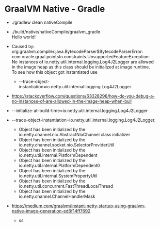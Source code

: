 # GraalVM Native - Gradle

* ./gradlew clean nativeCompile
* ./build/native/nativeCompile/graalvm_gradle
<br>Hello world!


* Caused by: org.graalvm.compiler.java.BytecodeParser$BytecodeParserError: com.oracle.graal.pointsto.constraints.UnsupportedFeatureException: 
  <br>No instances of io.netty.util.internal.logging.Log4J2Logger are allowed in the image heap as this class should be initialized at image runtime. 
  <br>To see how this object got instantiated use 
  - --trace-object-instantiation=io.netty.util.internal.logging.Log4J2Logger.
* https://stackoverflow.com/questions/63328298/how-do-you-debug-a-no-instances-of-are-allowed-in-the-image-heap-when-buil
* --initialize-at-build-time=io.netty.util.internal.logging.Log4J2Logger
* --trace-object-instantiation=io.netty.util.internal.logging.Log4J2Logger.
  - Object has been initialized by the io.netty.channel.nio.AbstractNioChannel class initializer
  - Object has been initialized by the io.netty.channel.socket.nio.SelectorProviderUtil
  - Object has been initialized by the io.netty.util.internal.PlatformDependent
  - Object has been initialized by the io.netty.util.internal.PlatformDependent0
  - Object has been initialized by the io.netty.util.internal.SystemPropertyUtil
  - Object has been initialized by the io.netty.util.concurrent.FastThreadLocalThread
  - Object has been initialized by the io.netty.channel.ChannelHandlerMask
* https://medium.com/graalvm/instant-netty-startup-using-graalvm-native-image-generation-ed6f14ff7692
  - ss
